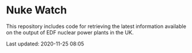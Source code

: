 # Nuke Watch

This repository includes code for retrieving the latest information available on the output of EDF nuclear power plants in the UK.

Last updated: 2020-11-25 08:05